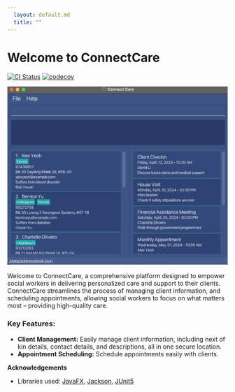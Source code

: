 ```yaml
---
  layout: default.md
  title: ""
---
```


# Welcome to ConnectCare

[![CI Status](https://github.com/se-edu/addressbook-level3/workflows/Java%20CI/badge.svg)](https://github.com/se-edu/addressbook-level3/actions)
[![codecov](https://codecov.io/gh/se-edu/addressbook-level3/branch/master/graph/badge.svg)](https://codecov.io/gh/se-edu/addressbook-level3)

![Ui](images/Ui.png)

Welcome to ConnectCare, a comprehensive platform designed to empower
social workers in delivering personalized care and support to their clients. 
ConnectCare streamlines the process of managing client information, and 
scheduling appointments, allowing social workers to focus on what matters
most – providing high-quality care.

### Key Features:

- **Client Management:** Easily manage client information, including next of kin details, contact details, and descriptions, all in one secure location.
- **Appointment Scheduling:** Schedule appointments easily with clients.

**Acknowledgements**

* Libraries used: [JavaFX](https://openjfx.io/), [Jackson](https://github.com/FasterXML/jackson), [JUnit5](https://github.com/junit-team/junit5)
